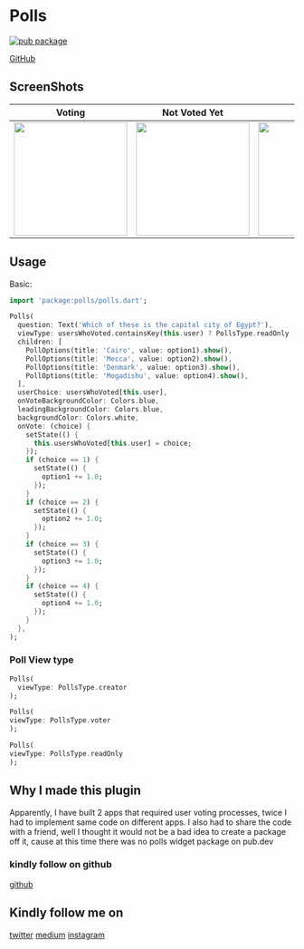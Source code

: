 # Polls

[![pub package](https://img.shields.io/badge/pub-0.1.5-brightgreen)](https://pub.dev/packages/polls)


[GitHub](https://github.com/samuelezedi/polls)

## ScreenShots

| Voting | Not Voted Yet | Voted |
| ------------- | ------------- | ------------- |
| <image width="200" src="https://raw.githubusercontent.com/samuelezedi/polls/master/example/assets/3.gif"> | <image width="200" src="https://raw.githubusercontent.com/samuelezedi/polls/master/example/assets/1.jpeg"> | <image width="200" src="https://raw.githubusercontent.com/samuelezedi/polls/master/example/assets/2.jpeg"> |


## Usage

Basic:

```dart
import 'package:polls/polls.dart';
```

```dart
Polls(
  question: Text('Which of these is the capital city of Egypt?'),
  viewType: usersWhoVoted.containsKey(this.user) ? PollsType.readOnly : this.user == this.creator ? PollsType.creator : PollsType.voter,
  children: [
    PollOptions(title: 'Cairo', value: option1).show(),
    PollOptions(title: 'Mecca', value: option2).show(),
    PollOptions(title: 'Denmark', value: option3).show(),
    PollOptions(title: 'Mogadishu', value: option4).show(),
  ],
  userChoice: usersWhoVoted[this.user],
  onVoteBackgroundColor: Colors.blue,
  leadingBackgroundColor: Colors.blue,
  backgroundColor: Colors.white,
  onVote: (choice) {
    setState(() {
      this.usersWhoVoted[this.user] = choice;
    });
    if (choice == 1) {
      setState(() {
        option1 += 1.0;
      });
    }
    if (choice == 2) {
      setState(() {
        option2 += 1.0;
      });
    }
    if (choice == 3) {
      setState(() {
        option3 += 1.0;
      });
    }
    if (choice == 4) {
      setState(() {
        option4 += 1.0;
      });
    }
  },
);
```

### Poll View type

```dart
Polls(
  viewType: PollsType.creator
);
```

```dart
Polls(
viewType: PollsType.voter
);
```


```dart
Polls(
viewType: PollsType.readOnly
);
```


## Why I made this plugin

Apparently, I have built 2 apps that required user voting processes, twice I had to implement same code on different apps.
I also had to share the code with a friend, well I thought it would not be a bad idea to create a package off it, cause at this
time there was no polls widget package on pub.dev

### kindly follow on github
[github](https://github.com/samuelezedi)

## Kindly follow me on
[twitter](https://twitter.com/samuelezedi)
[medium](https://medium.com/@samuelezedi)
[instagram](https://instagram.com/samuelezedi)